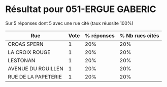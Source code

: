 # Résultat pour 051-ERGUE GABERIC

Sur 5 réponses dont 5 avec une rue cité (taux réussite 100%)

| Rue | Vote | % réponses | % Nb rues cités|
|-----|------|------------|----------------|
| CROAS SPERN | 1 | 20% | 20%|
| LA CROIX ROUGE | 1 | 20% | 20%|
| LESTONAN | 1 | 20% | 20%|
| AVENUE DU ROUILLEN | 1 | 20% | 20%|
| RUE DE LA PAPETERIE | 1 | 20% | 20%|
